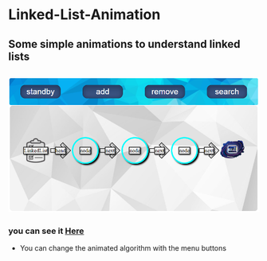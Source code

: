 # Linked-List-Animation
Some simple animations to understand linked lists
---
![alt text](https://github.com/JavierBalonga/Linked-List-Animation/blob/master/preview.png)
---
### you can see it [Here](https://javierbalonga.github.io/Linked-List-Animation/)  
  
- You can change the animated algorithm with the menu buttons
